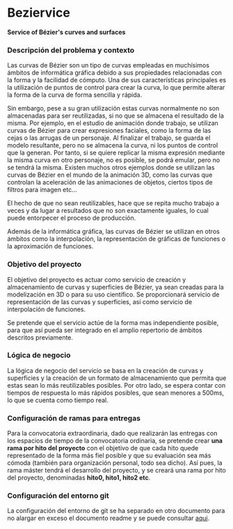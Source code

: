 # Beziervice

__Service of Bézier's curves and surfaces__

### Descripción del problema y contexto

Las curvas de Bézier son un tipo de curvas empleadas en muchísimos ámbitos de informática gráfica debido a sus propiedades relacionadas con la forma y la facilidad de cómputo. Una de sus características principales es la utilización de puntos de control para crear la curva, lo que permite alterar la forma de la curva de forma sencilla y rápida.

Sin embargo, pese a su gran utilización estas curvas normalmente no son almacenadas para ser reutilizadas, si no que se almacena el resultado de la misma. Por ejemplo, en el estudio de animación donde trabajo, se utilizan curvas de Bézier para crear expresiones faciales, como la forma de las cejas o las arrugas de un personaje. Al finalizar el trabajo, se guarda el modelo resultante, pero no se almacena la curva, ni los puntos de control que la generan. Por tanto, si se quiere replicar la misma expresión mediante la misma curva en otro personaje, no es posible, se podrá emular, pero no se tendrá la misma. Existen muchos otros ejemplos donde se utilizan las curvas de Bézier en el mundo de la animación 3D, como las curvas que controlan la aceleración de las animaciones de objetos, ciertos tipos de filtros para imagen etc...

El hecho de que no sean reutilizables, hace que se repita mucho trabajo a veces y da lugar a resultados que no son exactamente iguales, lo cual puede entorpecer el proceso de producción.

Además de la informática gráfica, las curvas de Bézier se utilizan en otros ámbitos como la interpolación, la representación de gráficas de funciones o la aproximación de funciones.

### Objetivo del proyecto

El objetivo del proyecto es actuar como servicio de creación y almacenamiento de curvas y superficies de Bézier, ya sean creadas para la modelización en 3D o para su uso científico. Se proporcionará servicio de representación de las curvas y superficies, así como servicio de interpolación de funciones.

Se pretende que el servicio actúe de la forma mas independiente posible, para que así pueda ser integrado en el amplio repertorio de ámbitos descritos previamente.

### Lógica de negocio

La lógica de negocio del servicio se basa en la creación de curvas y superficies y la creación de un formato de almacenamiento que permita que estas sean lo más reutilizables posibles. Por otro lado, se espera contar con tiempos de respuesta lo más rápidos posibles, que sean menores a 500ms, lo que se cuenta como tiempo real.

### Configuración de ramas para entregas

Para la convocatoria extraordinaria, dado que realizarán las entregas con los espacios de tiempo de la convocatoria ordinaria, se pretende crear **una rama por hito del proyecto** con el objetivo de que cada hito quede representado de la forma más fiel posible y que su evaluación sea más cómoda (también para organización personal, todo sea dicho). Así pues, la rama máster tendrá el desarrollo del proyecto, y se creará una rama por hito del proyecto, denominadas __hito0, hito1, hito2 etc__.

### Configuración del entorno git

La configuración del entorno de git se ha separado en otro documento para no alargar en exceso el documento readme y se puede consultar [aqui](./docs/hito0/configuracion-entorno-git.md).
